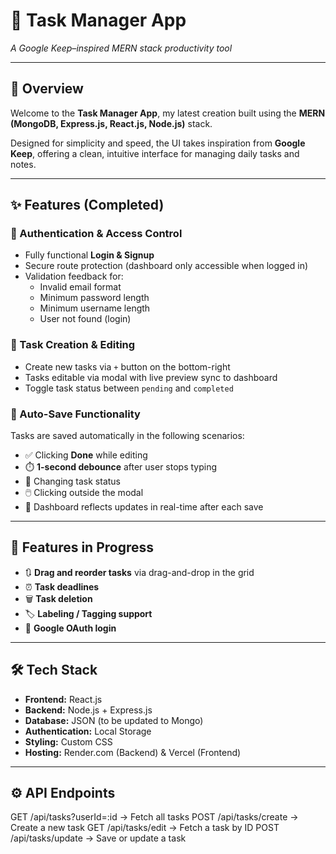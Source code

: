 # 📝 Task Manager App  
*A Google Keep–inspired MERN stack productivity tool*

---

## 🚀 Overview

Welcome to the **Task Manager App**, my latest creation built using the **MERN (MongoDB, Express.js, React.js, Node.js)** stack.

Designed for simplicity and speed, the UI takes inspiration from **Google Keep**, offering a clean, intuitive interface for managing daily tasks and notes.

---

## ✨ Features (Completed)

### 🔐 Authentication & Access Control
- Fully functional **Login & Signup**
- Secure route protection (dashboard only accessible when logged in)
- Validation feedback for:
  - Invalid email format
  - Minimum password length
  - Minimum username length
  - User not found (login)

### 🧠 Task Creation & Editing
- Create new tasks via `+` button on the bottom-right
- Tasks editable via modal with live preview sync to dashboard
- Toggle task status between `pending` and `completed`

### 🔄 Auto-Save Functionality
Tasks are saved automatically in the following scenarios:
- ✅ Clicking **Done** while editing
- ⏱️ **1-second debounce** after user stops typing
- 🔁 Changing task status
- 🖱️ Clicking outside the modal
- 🔄 Dashboard reflects updates in real-time after each save

---

## 🧪 Features in Progress

- 🔃 **Drag and reorder tasks** via drag-and-drop in the grid
- ⏰ **Task deadlines**
- 🗑️ **Task deletion**
- 🏷️ **Labeling / Tagging support**
- 🔐 **Google OAuth login**

---

## 🛠️ Tech Stack

- **Frontend:** React.js
- **Backend:** Node.js + Express.js
- **Database:** JSON (to be updated to Mongo)
- **Authentication:** Local Storage
- **Styling:** Custom CSS
- **Hosting:** Render.com (Backend) & Vercel (Frontend)

---

## ⚙️ API Endpoints
GET /api/tasks?userId=:id → Fetch all tasks
POST /api/tasks/create → Create a new task
GET /api/tasks/edit → Fetch a task by ID
POST /api/tasks/update → Save or update a task
